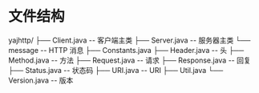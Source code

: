 # 文件结构

yajhttp/
├── Client.java -- 客户端主类
├── Server.java -- 服务器主类
└── message -- HTTP 消息
    ├── Constants.java
    ├── Header.java -- 头
    ├── Method.java -- 方法
    ├── Request.java -- 请求
    ├── Response.java -- 回复
    ├── Status.java -- 状态码
    ├── URI.java -- URI
    ├── Util.java
    └── Version.java -- 版本


